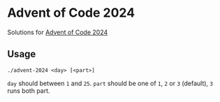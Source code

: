 # Advent of Code 2024

Solutions for [Advent of Code 2024](https://adventofcode.com/2024)

## Usage

```shell
./advent-2024 <day> [<part>]
```

`day` should between `1` and `25`. `part` should be one of `1`, `2` or `3` (default), `3` runs both part.
